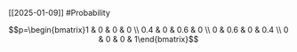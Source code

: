 [[2025-01-09]] #Probability 

$$p=\begin{bmatrix}1 & 0 & 0 & 0 \\ 0.4 & 0 & 0.6 & 0 \\ 0 & 0.6 & 0 & 0.4 \\ 0 & 0 & 0 & 1\end{bmatrix}$$